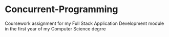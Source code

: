 # Concurrent-Programming
Coursework assignment for my Full Stack Application Development module in the first year of my Computer Science degrre

